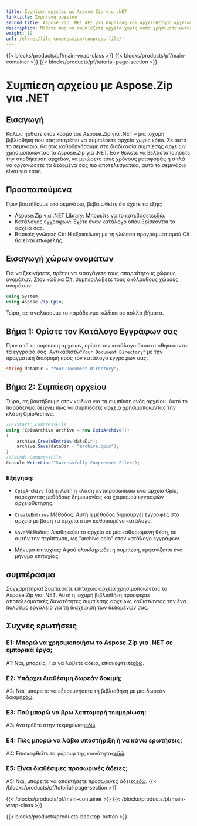 ```yaml
---
title: Συμπίεση αρχείου με Aspose.Zip για .NET
linktitle: Συμπίεση αρχείου
second_title: Aspose.Zip .NET API για συμπίεση και αρχειοθέτηση αρχείων
description: Μάθετε πώς να συμπιέζετε αρχεία χωρίς κόπο χρησιμοποιώντας το Aspose.Zip για .NET. Ακολουθήστε το βήμα προς βήμα σεμινάριο για αποτελεσματική διαχείριση αρχείων.
weight: 10
url: /el/net/file-compression/compress-file/
---
```


{{< blocks/products/pf/main-wrap-class >}}
{{< blocks/products/pf/main-container >}}
{{< blocks/products/pf/tutorial-page-section >}}

# Συμπίεση αρχείου με Aspose.Zip για .NET

## Εισαγωγή

Καλώς ήρθατε στον κόσμο του Aspose.Zip για .NET – μια ισχυρή βιβλιοθήκη που σας επιτρέπει να συμπιέσετε αρχεία χωρίς κόπο. Σε αυτό το σεμινάριο, θα σας καθοδηγήσουμε στη διαδικασία συμπίεσης αρχείων χρησιμοποιώντας το Aspose.Zip για .NET. Εάν θέλετε να βελτιστοποιήσετε την αποθήκευση αρχείων, να μειώσετε τους χρόνους μεταφοράς ή απλά να οργανώσετε τα δεδομένα σας πιο αποτελεσματικά, αυτό το σεμινάριο είναι για εσάς.

## Προαπαιτούμενα

Πριν βουτήξουμε στο σεμινάριο, βεβαιωθείτε ότι έχετε τα εξής:

-  Aspose.Zip για .NET Library: Μπορείτε να το κατεβάσετε[εδώ](https://releases.aspose.com/zip/net/).
- Κατάλογος εγγράφων: Έχετε έναν κατάλογο όπου βρίσκονται τα αρχεία σας.
- Βασικές γνώσεις C#: Η εξοικείωση με τη γλώσσα προγραμματισμού C# θα είναι επωφελής.

## Εισαγωγή χώρων ονομάτων

Για να ξεκινήσετε, πρέπει να εισαγάγετε τους απαραίτητους χώρους ονομάτων. Στον κώδικα C#, συμπεριλάβετε τους ακόλουθους χώρους ονομάτων:

```csharp
using System;
using Aspose.Zip.Cpio;
```

Τώρα, ας αναλύσουμε το παράδειγμα κώδικα σε πολλά βήματα.

## Βήμα 1: Ορίστε τον Κατάλογο Εγγράφων σας

 Πριν από τη συμπίεση αρχείων, ορίστε τον κατάλογο όπου αποθηκεύονται τα έγγραφά σας. Αντικαθιστώ`"Your Document Directory"` με την πραγματική διαδρομή προς τον κατάλογο εγγράφων σας.

```csharp
string dataDir = "Your Document Directory";
```

## Βήμα 2: Συμπίεση αρχείου

Τώρα, ας βουτήξουμε στον κώδικα για τη συμπίεση ενός αρχείου. Αυτό το παράδειγμα δείχνει πώς να συμπιέσετε αρχεία χρησιμοποιώντας την κλάση CpioArchive.

```csharp
//ExStart: CompressFile
using (CpioArchive archive = new CpioArchive())
{
    archive.CreateEntries(dataDir);
    archive.Save(dataDir + "archive.cpio");
}
//ExEnd: CompressFile
Console.WriteLine("Successfully Compressed Files");
```

### Εξήγηση:

- `CpioArchive` Τάξη: Αυτή η κλάση αντιπροσωπεύει ένα αρχείο Cpio, παρέχοντας μεθόδους δημιουργίας και χειρισμού εγγραφών αρχειοθέτησης.

- `CreateEntries` Μέθοδος: Αυτή η μέθοδος δημιουργεί εγγραφές στο αρχείο με βάση τα αρχεία στον καθορισμένο κατάλογο.

- `Save`Μέθοδος: Αποθηκεύει το αρχείο σε μια καθορισμένη θέση, σε αυτήν την περίπτωση, ως "archive.cpio" στον κατάλογο εγγράφων.

- Μήνυμα επιτυχίας: Αφού ολοκληρωθεί η συμπίεση, εμφανίζεται ένα μήνυμα επιτυχίας.

## συμπέρασμα

Συγχαρητήρια! Συμπιέσατε επιτυχώς αρχεία χρησιμοποιώντας το Aspose.Zip για .NET. Αυτή η ισχυρή βιβλιοθήκη προσφέρει αποτελεσματικές δυνατότητες συμπίεσης αρχείων, καθιστώντας την ένα πολύτιμο εργαλείο για τη διαχείριση των δεδομένων σας.

## Συχνές ερωτήσεις

### Ε1: Μπορώ να χρησιμοποιήσω το Aspose.Zip για .NET σε εμπορικά έργα;

 Α1: Ναι, μπορείς. Για να λάβετε άδεια, επισκεφτείτε[εδώ](https://purchase.aspose.com/buy).

### Ε2: Υπάρχει διαθέσιμη δωρεάν δοκιμή;

 A2: Ναι, μπορείτε να εξερευνήσετε τη βιβλιοθήκη με μια δωρεάν δοκιμή[εδώ](https://releases.aspose.com/).

### Ε3: Πού μπορώ να βρω λεπτομερή τεκμηρίωση;

 A3: Ανατρέξτε στην τεκμηρίωση[εδώ](https://reference.aspose.com/zip/net/).

### Ε4: Πώς μπορώ να λάβω υποστήριξη ή να κάνω ερωτήσεις;

 A4: Επισκεφθείτε το φόρουμ της κοινότητας[εδώ](https://forum.aspose.com/c/zip/37).

### Ε5: Είναι διαθέσιμες προσωρινές άδειες;

 A5: Ναι, μπορείτε να αποκτήσετε προσωρινές άδειες[εδώ](https://purchase.aspose.com/temporary-license/).
{{< /blocks/products/pf/tutorial-page-section >}}

{{< /blocks/products/pf/main-container >}}
{{< /blocks/products/pf/main-wrap-class >}}

{{< blocks/products/products-backtop-button >}}
